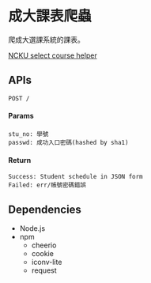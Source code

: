 # 成大課表爬蟲

爬成大選課系統的課表。

[NCKU select course helper](https://ncku-select-course-helper.herokuapp.com)

## APIs
```
POST /
```
#### Params
```
stu_no: 學號
passwd: 成功入口密碼(hashed by sha1)
```
#### Return
```
Success: Student schedule in JSON form
Failed: err/帳號密碼錯誤
```

## Dependencies
* Node.js
* npm
    * cheerio
    * cookie
    * iconv-lite
    * request
